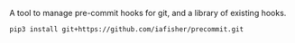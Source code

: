 A tool to manage pre-commit hooks for git, and a library of existing hooks.

```shell
pip3 install git+https://github.com/iafisher/precommit.git
```
